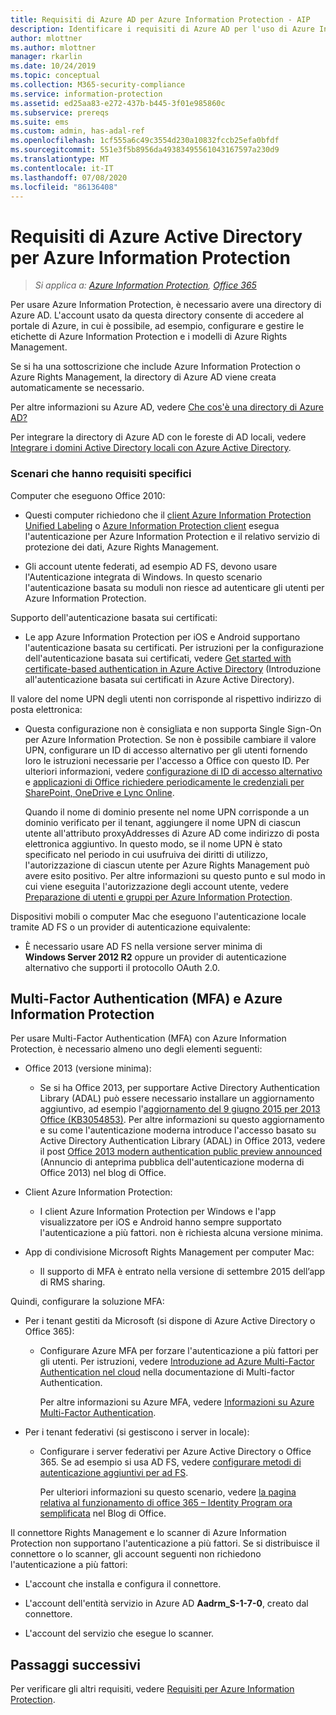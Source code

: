 ```yaml
---
title: Requisiti di Azure AD per Azure Information Protection - AIP
description: Identificare i requisiti di Azure AD per l'uso di Azure Information Protection, in modo che gli utenti possano essere autenticati.
author: mlottner
ms.author: mlottner
manager: rkarlin
ms.date: 10/24/2019
ms.topic: conceptual
ms.collection: M365-security-compliance
ms.service: information-protection
ms.assetid: ed25aa83-e272-437b-b445-3f01e985860c
ms.subservice: prereqs
ms.suite: ems
ms.custom: admin, has-adal-ref
ms.openlocfilehash: 1cf555a6c49c3554d230a10832fccb25efa0bfdf
ms.sourcegitcommit: 551e3f5b8956da49383495561043167597a230d9
ms.translationtype: MT
ms.contentlocale: it-IT
ms.lasthandoff: 07/08/2020
ms.locfileid: "86136408"
---
```

# <a name="azure-active-directory-requirements-for-azure-information-protection"></a>Requisiti di Azure Active Directory per Azure Information Protection

>*Si applica a: [Azure Information Protection](https://azure.microsoft.com/pricing/details/information-protection), [Office 365](https://download.microsoft.com/download/E/C/F/ECF42E71-4EC0-48FF-AA00-577AC14D5B5C/Azure_Information_Protection_licensing_datasheet_EN-US.pdf)*

Per usare Azure Information Protection, è necessario avere una directory di Azure AD. L'account usato da questa directory consente di accedere al portale di Azure, in cui è possibile, ad esempio, configurare e gestire le etichette di Azure Information Protection e i modelli di Azure Rights Management.

Se si ha una sottoscrizione che include Azure Information Protection o Azure Rights Management, la directory di Azure AD viene creata automaticamente se necessario.

Per altre informazioni su Azure AD, vedere [Che cos'è una directory di Azure AD?](/azure/active-directory/fundamentals/active-directory-whatis)

Per integrare la directory di Azure AD con le foreste di AD locali, vedere [Integrare i domini Active Directory locali con Azure Active Directory](/azure/architecture/reference-architectures/identity/azure-ad).

### <a name="scenarios-that-have-specific-requirements"></a>Scenari che hanno requisiti specifici

Computer che eseguono Office 2010:

- Questi computer richiedono che il [client Azure Information Protection Unified Labeling](./rms-client/aip-clientv2.md) o [Azure Information Protection client](./rms-client/aip-client.md) esegua l'autenticazione per Azure Information Protection e il relativo servizio di protezione dei dati, Azure Rights Management.

- Gli account utente federati, ad esempio AD FS, devono usare l'Autenticazione integrata di Windows. In questo scenario l'autenticazione basata su moduli non riesce ad autenticare gli utenti per Azure Information Protection.

Supporto dell'autenticazione basata sui certificati:

- Le app Azure Information Protection per iOS e Android supportano l'autenticazione basata su certificati. Per istruzioni per la configurazione dell'autenticazione basata sui certificati, vedere [Get started with certificate-based authentication in Azure Active Directory](/azure/active-directory/active-directory-certificate-based-authentication-get-started) (Introduzione all'autenticazione basata sui certificati in Azure Active Directory).

Il valore del nome UPN degli utenti non corrisponde al rispettivo indirizzo di posta elettronica:

- Questa configurazione non è consigliata e non supporta Single Sign-On per Azure Information Protection. Se non è possibile cambiare il valore UPN, configurare un ID di accesso alternativo per gli utenti fornendo loro le istruzioni necessarie per l'accesso a Office con questo ID. Per ulteriori informazioni, vedere [configurazione di ID di accesso alternativo](/windows-server/identity/ad-fs/operations/configuring-alternate-login-id) e [applicazioni di Office richiedere periodicamente le credenziali per SharePoint, OneDrive e Lync Online](https://support.microsoft.com/help/2913639/office-applications-periodically-prompt-for-credentials-to-sharepoint-online,-onedrive,-and-lync-online).

    Quando il nome di dominio presente nel nome UPN corrisponde a un dominio verificato per il tenant, aggiungere il nome UPN di ciascun utente all'attributo proxyAddresses di Azure AD come indirizzo di posta elettronica aggiuntivo. In questo modo, se il nome UPN è stato specificato nel periodo in cui usufruiva dei diritti di utilizzo, l'autorizzazione di ciascun utente per Azure Rights Management può avere esito positivo. Per altre informazioni su questo punto e sul modo in cui viene eseguita l'autorizzazione degli account utente, vedere [Preparazione di utenti e gruppi per Azure Information Protection](prepare.md).

Dispositivi mobili o computer Mac che eseguono l'autenticazione locale tramite AD FS o un provider di autenticazione equivalente:

- È necessario usare AD FS nella versione server minima di **Windows Server 2012 R2** oppure un provider di autenticazione alternativo che supporti il protocollo OAuth 2.0.

## <a name="multi-factor-authentication-mfa-and-azure-information-protection"></a>Multi-Factor Authentication (MFA) e Azure Information Protection
Per usare Multi-Factor Authentication (MFA) con Azure Information Protection, è necessario almeno uno degli elementi seguenti:

-   Office 2013 (versione minima):

    -   Se si ha Office 2013, per supportare Active Directory Authentication Library (ADAL) può essere necessario installare un aggiornamento aggiuntivo, ad esempio l'[aggiornamento del 9 giugno 2015 per 2013 Office (KB3054853)](https://support.microsoft.com/kb/3054853). Per altre informazioni su questo aggiornamento e su come l'autenticazione moderna introduce l'accesso basato su Active Directory Authentication Library (ADAL) in Office 2013, vedere il post [Office 2013 modern authentication public preview announced](https://blogs.office.com/2015/03/23/office-2013-modern-authentication-public-preview-announced/) (Annuncio di anteprima pubblica dell'autenticazione moderna di Office 2013) nel blog di Office.

- Client Azure Information Protection:

    - I client Azure Information Protection per Windows e l'app visualizzatore per iOS e Android hanno sempre supportato l'autenticazione a più fattori. non è richiesta alcuna versione minima.

-   App di condivisione Microsoft Rights Management per computer Mac:

    -   Il supporto di MFA è entrato nella versione di settembre 2015 dell’app di RMS sharing.

Quindi, configurare la soluzione MFA:

-   Per i tenant gestiti da Microsoft (si dispone di Azure Active Directory o Office 365):

    - Configurare Azure MFA per forzare l'autenticazione a più fattori per gli utenti. Per istruzioni, vedere [Introduzione ad Azure Multi-Factor Authentication nel cloud](/multi-factor-authentication/multi-factor-authentication-get-started-cloud) nella documentazione di Multi-factor Authentication.

        Per altre informazioni su Azure MFA, vedere [Informazioni su Azure Multi-Factor Authentication](/multi-factor-authentication/multi-factor-authentication).

- Per i tenant federativi (si gestiscono i server in locale):

    - Configurare i server federativi per Azure Active Directory o Office 365. Se ad esempio si usa AD FS, vedere [configurare metodi di autenticazione aggiuntivi per ad FS](/windows-server/identity/ad-fs/operations/configure-additional-authentication-methods-for-ad-fs).

        Per ulteriori informazioni su questo scenario, vedere [la pagina relativa al funzionamento di office 365 – Identity Program ora semplificata](https://blogs.office.com/2014/01/30/the-works-with-office-365-identity-program-now-streamlined/) nel Blog di Office.

Il connettore Rights Management e lo scanner di Azure Information Protection non supportano l'autenticazione a più fattori. Se si distribuisce il connettore o lo scanner, gli account seguenti non richiedono l'autenticazione a più fattori:

- L'account che installa e configura il connettore.

- L'account dell'entità servizio in Azure AD **Aadrm_S-1-7-0**, creato dal connettore.

- L'account del servizio che esegue lo scanner.

## <a name="next-steps"></a>Passaggi successivi
Per verificare gli altri requisiti, vedere [Requisiti per Azure Information Protection](requirements.md).
